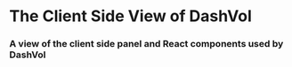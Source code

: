# The Client Side View of DashVol
### A view of the client side panel and React components used by DashVol

